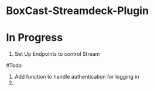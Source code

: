 # BoxCast-Streamdeck-Plugin

# In Progress
1. Set Up Endpoints to control Stream

#Todo
1. Add function to handle authentication for logging in
2. 
